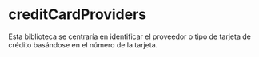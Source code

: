 # creditCardProviders
Esta biblioteca se centraría en identificar el proveedor o tipo de tarjeta de crédito basándose en el número de la tarjeta.
